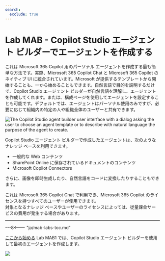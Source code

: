```yaml
---
search:
  exclude: true
---
```

# Lab MAB - Copilot Studio エージェント ビルダーでエージェントを作成する

これは Microsoft 365 Copilot 用のパーソナル エージェントを作成する最も簡単な方法です。実際、Microsoft 365 Copilot Chat と Microsoft 365 Copilot のネイティブ UI に統合されています。Microsoft が提供するテンプレートから開始することも、一から始めることもできます。自然言語で目的を説明するだけで、Copilot Studio エージェント ビルダーが自然言語を理解し、エージェントを作成してくれます。または、構成ページを使用してエージェントを設定することも可能です。デフォルトでは、エージェントはパーソナル使用のみですが、必要に応じて組織内の特定の人や組織全体のユーザーと共有できます。

![The Copilot Studio agent builder user interface with a dialog asking the user to choose an agent template or to describe with natural language the purpose of the agent to create.](../../../assets/images/make-global-intro/copilot-agent-builder-01.png)

Copilot Studio エージェント ビルダーで作成したエージェントは、次のようなナレッジ ベースを利用できます。

- 一般的な Web コンテンツ
- SharePoint Online に保存されているドキュメントのコンテンツ
- Microsoft Copilot Connectors

さらに、画像を即時生成したり、自然言語をコードに変換したりすることもできます。

これは Microsoft 365 Copilot Chat で利用でき、Microsoft 365 Copilot のライセンスを持つすべてのユーザーが使用できます。  
対象となるナレッジ ベースやユーザーのライセンスによっては、従量課金サービスの費用が発生する場合があります。

<hr />

---8<--- "ja/mab-labs-toc.md"

<a href="./01-first-agent">ここから始める</a> Lab MAB1 では、Copilot Studio エージェント ビルダーを使用して最初のエージェントを作成します。  
<cc-next />

<img src="https://m365-visitor-stats.azurewebsites.net/copilot-camp/make/agent-builder/index" />